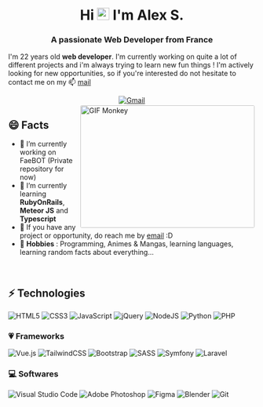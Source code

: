 <h1 align="center">Hi <img src="https://media.giphy.com/media/hvRJCLFzcasrR4ia7z/giphy.gif" width="25px"> I'm Alex S.</h1>
<h3 align="center">A passionate Web Developer from France</h3>

I'm 22 years old **web developer**. I'm currently working on quite a lot of different projects and 
i'm always trying to learn new fun things ! I'm actively looking for new opportunities, so if you're interested
do not hesitate to contact me on my 📫 [mail](mailto:salimalexo@gmail.com)

<div align="center"><a href="mailto:salimalexo@gmail.com"><img alt="Gmail" src="https://img.shields.io/badge/Gmail-D14836?style=for-the-badge&logo=gmail&logoColor=white" /></a></div>

<img align="right" alt="GIF Monkey" src="https://cdn.dribbble.com/users/132194/screenshots/3143314/codingdribbble.gif" style="border: 2px solid white; border-radius:5px" height="250" width="355"/>

## 😄 Facts
- 🔭 I’m currently working on FaeBOT (Private repository for now)
- 🌱 I’m currently learning **RubyOnRails**, **Meteor JS** and **Typescript**
- 💼 If you have any project or opportunity, do reach me by [email](mailto:salimalexo@gmail.com) :D
- 🤘 **Hobbies** : Programming, Animes & Mangas, learning languages, learning random facts about everything...

<br>

## ⚡ Technologies
<img alt="HTML5" src="https://img.shields.io/badge/html5-%23E34F26.svg?style=for-the-badge&logo=html5&logoColor=white"/> <img alt="CSS3" src="https://img.shields.io/badge/css3-%231572B6.svg?style=for-the-badge&logo=css3&logoColor=white"/> <img alt="JavaScript" src="https://img.shields.io/badge/javascript-%23323330.svg?style=for-the-badge&logo=javascript&logoColor=%23F7DF1E"/> <img alt="jQuery" src="https://img.shields.io/badge/jquery-%230769AD.svg?style=for-the-badge&logo=jquery&logoColor=white"/> <img alt="NodeJS" src="https://img.shields.io/badge/node.js-%2343853D.svg?style=for-the-badge&logo=node-dot-js&logoColor=white"/> <img alt="Python" src="https://img.shields.io/badge/python-%2314354C.svg?style=for-the-badge&logo=python&logoColor=white"/> <img alt="PHP" src="https://img.shields.io/badge/php-%23777BB4.svg?style=for-the-badge&logo=php&logoColor=white"/>

### 💗 Frameworks
<img alt="Vue.js" src="https://img.shields.io/badge/vuejs-%2335495e.svg?style=for-the-badge&logo=vue-dot-js&logoColor=%234FC08D"/> <img alt="TailwindCSS" src="https://img.shields.io/badge/tailwindcss-%2338B2AC.svg?style=for-the-badge&logo=tailwind-css&logoColor=white"/> <img alt="Bootstrap" src="https://img.shields.io/badge/bootstrap-%23563D7C.svg?style=for-the-badge&logo=bootstrap&logoColor=white"/> <img alt="SASS" src="https://img.shields.io/badge/SASS-hotpink.svg?style=for-the-badge&logo=SASS&logoColor=white"/> <img alt="Symfony" src="https://img.shields.io/badge/Symfony-%231378D0.svg?style=for-the-badge&logo=symfony&logoColor=white"/> <img alt="Laravel" src="https://img.shields.io/badge/laravel-%23FF2D20.svg?style=for-the-badge&logo=laravel&logoColor=white"/>

### 💻 Softwares
<img alt="Visual Studio Code" src="https://img.shields.io/badge/VisualStudioCode-0078d7.svg?style=for-the-badge&logo=visual-studio-code&logoColor=white"/> <img alt="Adobe Photoshop" src="https://img.shields.io/badge/adobephotoshop-%2331A8FF.svg?style=for-the-badge&logo=adobephotoshop&logoColor=white"/> <img alt="Figma" src="https://img.shields.io/badge/figma-%23F24E1E.svg?style=for-the-badge&logo=figma&logoColor=white"/> <img alt="Blender" src="https://img.shields.io/badge/blender-%23F5792A.svg?style=for-the-badge&logo=blender&logoColor=white"/> <img alt="Git" src="https://img.shields.io/badge/git-%23F05033.svg?style=for-the-badge&logo=git&logoColor=white"/>

